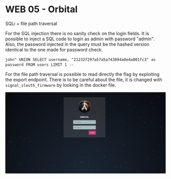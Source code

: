 # WEB 05 - Orbital

SQLi + file path traversal

For the SQL injection there is no sanity check on the login fields.
It is possible to inject a SQL code to login as admin with password "admin".
Also, the password injected in the query must be the hashed version identical to the one made for password check.

```
john" UNION SELECT username, "21232f297a57a5a743894a0e4a801fc3" as password FROM users LIMIT 1 --
```

For the file path traversal is possible to read directly the flag by exploiting the export endpoint.
There is to be careful about the file, it is changed with `signal_sleuth_firmware` by looking in the docker file.

![index](./index.png)

